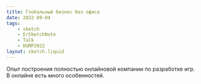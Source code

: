 ```yaml
---
title: Глобальный бизнес без офиса
date: 2022-09-04
tags:
    - sketch
    - ErSketchNote
    - Talk
    - DUMP2022
layout: sketch.liquid
---
```


Опыт построения полностью онлайновой компании по разработке игр. В онлайне есть много особенностей.
